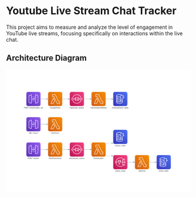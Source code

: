 # Youtube Live Stream Chat Tracker

This project aims to measure and analyze the level of engagement in YouTube live streams, focusing specifically on interactions within the live chat.

## Architecture Diagram

![Diagram](diagram.png)